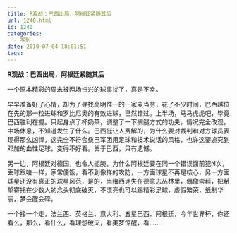 ```yaml
---
title: R观战：巴西出局，阿根廷紧随其后
url: 1240.html
id: 1240
categories:
  - 写到
date: 2010-07-04 18:01:51
tags:
---
```


**R观战：巴西出局，阿根廷紧随其后**

  
一个原本精彩的周末被两场扫兴的球事扰了，真是不幸。  
  
早早准备好了心情，却为了寻找高明惟一的一家麦当劳，花了不少时间，巴西越位在先的那一粒进球和罗比尼奥的有效进球，已然错过。上半场，马马虎虎吧，毕竟巴西胜利在握。只起身点了杯奶茶，调整了一下搁腿方式的功夫，情况完全改观，中场休息，不知道发生了什么。巴西挺让人费解的，为什么要对裁判和对方球员表现得那么凶悍，这完全不符合桑巴军团用足球和技术说话的风格，也许这要追究到邓加的血性足球，变得不好看。关于巴西，只有遗憾。  
  
另一边，阿根廷对德国，也令人扼腕，为什么阿根廷要在同一个错误面前犯N次，丢球跟啥一样，家常便饭，看不到像样的攻防，一方面球星不再是核心，另一方面球星还没有真正的球星风范，是的，当梅西迷失在德意志丛林里，偶像崇拜，把希望寄托在少数人的念头彻底破灭，不漂亮也可以踢精彩足球，虚假繁荣，纸制华丽，梦会醒会碎。  
  
一个接一个走，法兰西、英格兰、意大利、五星巴西、阿根廷，今年世界杯，你还看么，那么，看什么，看理想破灭，看美梦惊醒，看……
